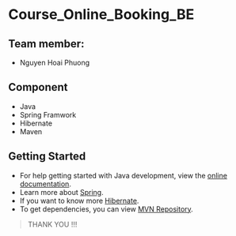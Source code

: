 # Course_Online_Booking_BE

## Team member:
- Nguyen Hoai Phuong

## Component
- Java
- Spring Framwork
- Hibernate
- Maven

## Getting Started
- For help getting started with Java development, view the [online documentation](https://dev.java/learn/getting-started/).
- Learn more about [Spring](https://spring.academy/courses).
- If you want to know more [Hibernate](https://hibernate.org/).
- To get dependencies, you can view [MVN Repository](https://mvnrepository.com/).

> THANK YOU !!!
